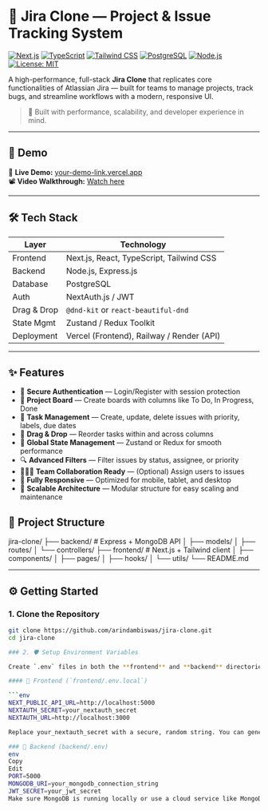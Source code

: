 # 🧩 Jira Clone — Project & Issue Tracking System

[![Next.js](https://img.shields.io/badge/Next.js-000?logo=nextdotjs&logoColor=white)](https://nextjs.org/)
[![TypeScript](https://img.shields.io/badge/TypeScript-3178c6?logo=typescript&logoColor=white)](https://www.typescriptlang.org/)
[![Tailwind CSS](https://img.shields.io/badge/TailwindCSS-38b2ac?logo=tailwindcss&logoColor=white)](https://tailwindcss.com/)
[![PostgreSQL](https://img.shields.io/badge/PostgreSQL-336791?logo=postgresql&logoColor=white)](https://www.postgresql.org/)
[![Node.js](https://img.shields.io/badge/Node.js-339933?logo=nodedotjs&logoColor=white)](https://nodejs.org/)
[![License: MIT](https://img.shields.io/badge/License-MIT-yellow.svg)](LICENSE)

A high-performance, full-stack **Jira Clone** that replicates core functionalities of Atlassian Jira — built for teams to manage projects, track bugs, and streamline workflows with a modern, responsive UI.

> 🚀 Built with performance, scalability, and developer experience in mind.

---

## 📌 Demo

🔗 **Live Demo:** [your-demo-link.vercel.app](https://your-demo-link.vercel.app)  
📽️ **Video Walkthrough:** [Watch here](https://your-loom-or-youtube-demo.com)

---

## 🛠️ Tech Stack

| Layer         | Technology                                  |
| ------------- | ------------------------------------------- |
| Frontend      | Next.js, React, TypeScript, Tailwind CSS    |
| Backend       | Node.js, Express.js                         |
| Database      | PostgreSQL                                  |
| Auth          | NextAuth.js / JWT                           |
| Drag & Drop   | `@dnd-kit` or `react-beautiful-dnd`         |
| State Mgmt    | Zustand / Redux Toolkit                     |
| Deployment    | Vercel (Frontend), Railway / Render (API)   |

---

## ✨ Features

- 🔐 **Secure Authentication** — Login/Register with session protection
- 📁 **Project Board** — Create boards with columns like To Do, In Progress, Done
- 🧩 **Task Management** — Create, update, delete issues with priority, labels, due dates
- 🧲 **Drag & Drop** — Reorder tasks within and across columns
- 🧠 **Global State Management** — Zustand or Redux for smooth performance
- 🔍 **Advanced Filters** — Filter issues by status, assignee, or priority
- 🧑‍🤝‍🧑 **Team Collaboration Ready** — (Optional) Assign users to issues
- 📱 **Fully Responsive** — Optimized for mobile, tablet, and desktop
- 🧪 **Scalable Architecture** — Modular structure for easy scaling and maintenance

## 📂 Project Structure

jira-clone/
├── backend/ # Express + MongoDB API
│ ├── models/
│ ├── routes/
│ └── controllers/
├── frontend/ # Next.js + Tailwind client
│ ├── components/
│ ├── pages/
│ ├── hooks/
│ └── utils/
└── README.md


---

## ⚙️ Getting Started

### 1. Clone the Repository

```bash
git clone https://github.com/arindambiswas/jira-clone.git
cd jira-clone

### 2. 🛡️ Setup Environment Variables

Create `.env` files in both the **frontend** and **backend** directories to securely store configuration details.

#### 🔐 Frontend (`frontend/.env.local`)

```env
NEXT_PUBLIC_API_URL=http://localhost:5000
NEXTAUTH_SECRET=your_nextauth_secret
NEXTAUTH_URL=http://localhost:3000

Replace your_nextauth_secret with a secure, random string. You can generate one using openssl rand -base64 32.

### 🔐 Backend (backend/.env)
env
Copy
Edit
PORT=5000
MONGODB_URI=your_mongodb_connection_string
JWT_SECRET=your_jwt_secret
Make sure MongoDB is running locally or use a cloud service like MongoDB Atlas and replace your_mongodb_connection_string accordingly.